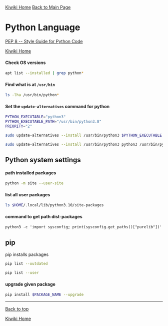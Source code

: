 [Kiwiki Home](/../../)
[Back to Main Page](./readme.md)

# Python Language
[PEP 8 -- Style Guide for Python Code](https://www.python.org/dev/peps/pep-0008/)

[Kiwiki Home](/../../)

#### Check OS versions
``` bash
apt list --installed | grep python*
```

#### Find what is at `/usr/bin`
``` bash
ls -lha /usr/bin/python*
```

#### Set the `update-alternatives` command for python
``` bash
PYTHON_EXECUTABLE="python3"
PYTHON_EXECUTABLE_PATH="/usr/bin/python3.8"
PRIORITY="2"

sudo update-alternatives --install /usr/bin/python3 $PYTHON_EXECUTABLE $PYTHON_EXECUTABLE_PATH $PRIORITY

sudo update-alternatives --install /usr/bin/python3 python3 /usr/bin/python2.7 2
```
## Python system settings
#### path installed packages
```bash
python -m site --user-site
```
#### list all user packages
```bash
ls $HOME/.local/lib/python3.10/site-packages
```
#### command to get path dist-packages
```
python3 -c 'import sysconfig; print(sysconfig.get_paths()["purelib"])'
```

## pip
pip installs packages

```bash
pip list --outdated
```

```bash
pip list --user
```
#### upgrade given package
```bash
pip install $PACKAGE_NAME --upgrade
```
---

[Back to top](#)

[Kiwiki Home](/../../)